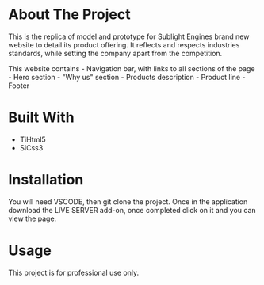 # About The Project

  This is the replica of model and prototype for Sublight Engines brand new website to detail its product offering. It reflects and respects industries standards, while setting the company apart from the competition.
  
  This website contains
     - Navigation bar, with links to all sections of the page
     - Hero section
     - "Why us" section
     - Products description
     - Product line
     - Footer
  

# Built With
  - TiHtml5
  - SiCss3
  
  
# Installation
You will need VSCODE, then git clone the project. Once in the application download the LIVE SERVER add-on, once completed click on it and you can view the page.

# Usage 
This project is for professional use only.
